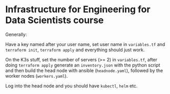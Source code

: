 # Infrastructure for Engineering for Data Scientists course

Generally:

Have a key named after your user name, set user name in `variables.tf` and `terraform init`,  `terraform apply` and everything should just work.

On the K3s stuff, set the number of servers (>= 2) in `variables.tf`, after doing `terraform apply` generate an `inventory.json` with the python script and then build the head node with ansible (`headnode.yaml`), followed by the worker nodes (`workers.yaml`).

Log into the head node and you should have `kubectl`, `helm` etc.